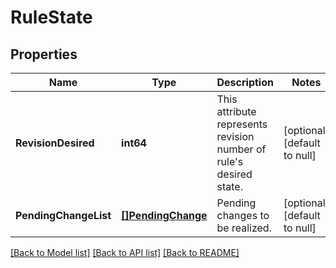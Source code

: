 # RuleState

## Properties
Name | Type | Description | Notes
------------ | ------------- | ------------- | -------------
**RevisionDesired** | **int64** | This attribute represents revision number of rule&#x27;s desired state. | [optional] [default to null]
**PendingChangeList** | [**[]PendingChange**](PendingChange.md) | Pending changes to be realized. | [optional] [default to null]

[[Back to Model list]](../README.md#documentation-for-models) [[Back to API list]](../README.md#documentation-for-api-endpoints) [[Back to README]](../README.md)

